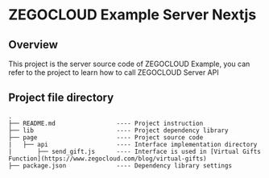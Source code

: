 # ZEGOCLOUD Example Server Nextjs

## Overview
This project is the server source code of ZEGOCLOUD Example, you can refer to the project to learn how to call ZEGOCLOUD Server API

## Project file directory
```
.
├── README.md                 ---- Project instruction
├── lib                       ---- Project dependency library
├── page                      ---- Project source code
|   ├── api                   ---- Interface implementation directory
|       ├── send_gift.js      ---- Interface is used in [Virtual Gifts Function](https://www.zegocloud.com/blog/virtual-gifts)
├── package.json              ---- Dependency library settings
```
